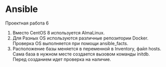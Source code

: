 # Ansible
Проектная работа 6

1) Вместо CentOS 8 используется AlmaLinux.
2) Для Разных OS используются различные репозитории Docker. Проверка OS выполняется при помощи ansible_facts. 
3) Расположение базы меняется в переменной в Inventory, файл hosts. Сама база в нужном месте создается вызовом команды initdb. Перед созданием идет проверка на наличие.
